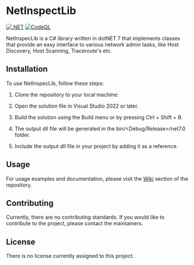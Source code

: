 # NetInspectLib

[![.NET](https://github.com/NetInspect/NetInspectLib/actions/workflows/dotnet.yml/badge.svg)](https://github.com/NetInspect/NetInspectLib/actions/workflows/dotnet.yml)
[![CodeQL](https://github.com/NetInspect/NetInspectLib/actions/workflows/codeql.yml/badge.svg)](https://github.com/NetInspect/NetInspectLib/actions/workflows/codeql.yml)

NetInspecLib is a C# library written in dotNET 7 that implements classes that provide an easy interface to various network admin tasks, like Host Discovery, Host Scanning, Traceroute's etc.

## Installation

To use NetInspecLib, follow these steps:

1. Clone the repository to your local machine:

2. Open the solution file in Visual Studio 2022 or later.

3. Build the solution using the Build menu or by pressing Ctrl + Shift + B.

4. The output dll file will be generated in the bin/<Debug/Release>/net7.0 folder.

5. Include the output dll file in your project by adding it as a reference.

## Usage

For usage examples and documentation, please visit the [Wiki](https://github.com/NetInspect/NetInspectLib/wiki) section of the repository.

## Contributing

Currently, there are no contributing standards. If you would like to contribute to the project, please contact the maintainers.

## License

There is no license currently assigned to this project.
